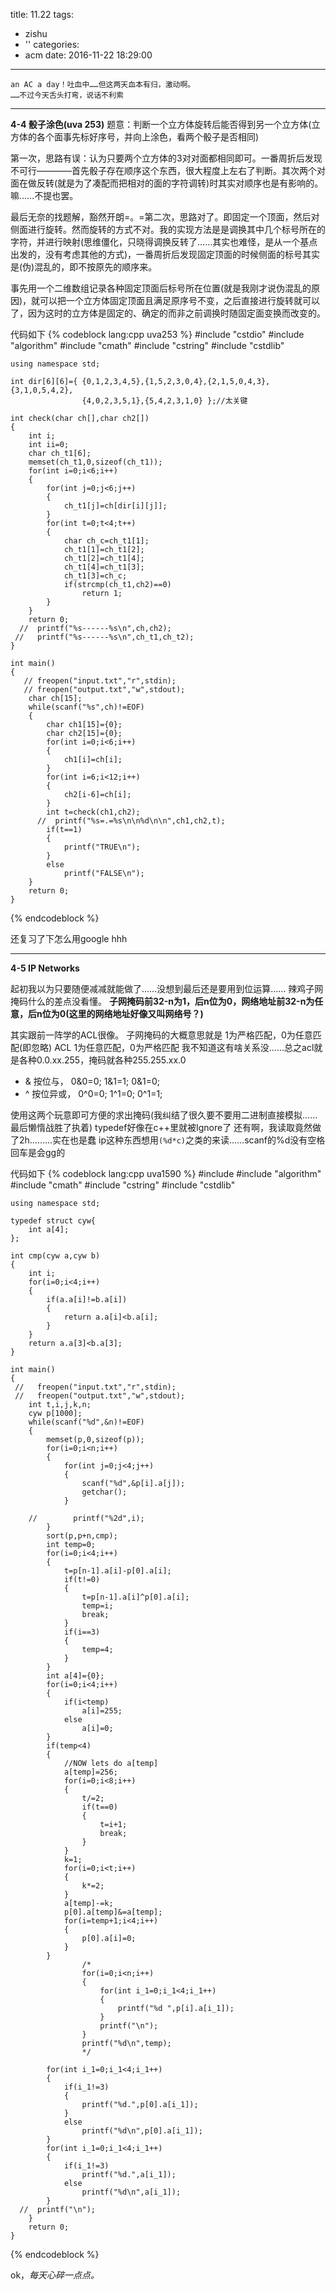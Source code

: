 title: 11.22
tags:
  - zishu
  - ''
categories:
  - acm
date: 2016-11-22 18:29:00
---
	an AC a day！吐血中……但这两天血本有归，激动啊。
	……不过今天舌头打弯，说话不利索
<!--more-->
---
**4-4 骰子涂色(uva 253)**
题意：判断一个立方体旋转后能否得到另一个立方体(立方体的各个面事先标好序号，并向上涂色，看两个骰子是否相同)

第一次，思路有误：认为只要两个立方体的3对对面都相同即可。一番周折后发现不可行————首先骰子存在顺序这个东西，很大程度上左右了判断。其次两个对面在做反转(就是为了凑配而把相对的面的字符调转)时其实对顺序也是有影响的。嘛……不提也罢。


最后无奈的找题解，豁然开朗=。=第二次，思路对了。即固定一个顶面，然后对侧面进行旋转。然而旋转的方式不对。我的实现方法是是调换其中几个标号所在的字符，并进行映射(思维僵化，只晓得调换反转了……其实也难怪，是从一个基点出发的，没有考虑其他的方式)，一番周折后发现固定顶面的时候侧面的标号其实是(伪)混乱的，即不按原先的顺序来。


事先用一个二维数组记录各种固定顶面后标号所在位置(就是我刚才说伪混乱的原因)，就可以把一个立方体固定顶面且满足原序号不变，之后直接进行旋转就可以了，因为这时的立方体是固定的、确定的而非之前调换时随固定面变换而改变的。

代码如下
{% codeblock lang:cpp uva253 %}
	#include "cstdio"
	#include "algorithm"
	#include "cmath"
	#include "cstring"
	#include "cstdlib"

	using namespace std;

	int dir[6][6]={ {0,1,2,3,4,5},{1,5,2,3,0,4},{2,1,5,0,4,3},{3,1,0,5,4,2},
	                {4,0,2,3,5,1},{5,4,2,3,1,0} };//太关键

	int check(char ch[],char ch2[])
	{
	    int i;
	    int ii=0;
	    char ch_t1[6];
	    memset(ch_t1,0,sizeof(ch_t1));
	    for(int i=0;i<6;i++)
	    {
	        for(int j=0;j<6;j++)
	        {
	            ch_t1[j]=ch[dir[i][j]];
	        }
	        for(int t=0;t<4;t++)
	        {
	            char ch_c=ch_t1[1];
	            ch_t1[1]=ch_t1[2];
	            ch_t1[2]=ch_t1[4];
	            ch_t1[4]=ch_t1[3];
	            ch_t1[3]=ch_c;
	            if(strcmp(ch_t1,ch2)==0)
	                return 1;
	        }
	    }
	    return 0;
	  //  printf("%s------%s\n",ch,ch2);
	 //   printf("%s------%s\n",ch_t1,ch_t2);
	}

	int main()
	{
	   // freopen("input.txt","r",stdin);
	   // freopen("output.txt","w",stdout);
	    char ch[15];
	    while(scanf("%s",ch)!=EOF)
	    {
	        char ch1[15]={0};
	        char ch2[15]={0};
	        for(int i=0;i<6;i++)
	        {
	            ch1[i]=ch[i];
	        }
	        for(int i=6;i<12;i++)
	        {
	            ch2[i-6]=ch[i];
	        }
	        int t=check(ch1,ch2);
	      //  printf("%s=.=%s\n\n%d\n\n",ch1,ch2,t);
	        if(t==1)
	        {
	            printf("TRUE\n");
	        }
	        else
	            printf("FALSE\n");
	    }
	    return 0;
	}
{% endcodeblock %}

还复习了下怎么用google hhh

---

**4-5 IP Networks**

起初我以为只要随便减减就能做了……没想到最后还是要用到位运算……
辣鸡子网掩码什么的差点没看懂。
__子网掩码前32-n为1，后n位为0，网络地址前32-n为任意，后n位为0(这里的网络地址好像又叫网络号？)__

其实跟前一阵学的ACL很像。
子网掩码的大概意思就是 1为严格匹配，0为任意匹配(即忽略)
ACL 				   1为任意匹配，0为严格匹配
我不知道这有啥关系没……总之acl就是各种0.0.xx.255，掩码就各种255.255.xx.0

+ & 按位与，	0&0=0; 1&1=1; 0&1=0;
+ ^ 按位异或，	0^0=0; 1^1=0; 0^1=1;

使用这两个玩意即可方便的求出掩码(我纠结了很久要不要用二进制直接模拟……最后懒惰战胜了执着)
typedef好像在c++里就被Ignore了
还有啊，我读取竟然做了2h………实在也是蠢 ip这种东西想用`(%d*c)`之类的来读……scanf的%d没有空格回车是会gg的

代码如下
{% codeblock lang:cpp uva1590 %}
	#include <cstdio>
	#include "algorithm"
	#include "cmath"
	#include "cstring"
	#include "cstdlib"

	using namespace std;

	typedef struct cyw{
	    int a[4];
	};

	int cmp(cyw a,cyw b)
	{
	    int i;
	    for(i=0;i<4;i++)
	    {
	        if(a.a[i]!=b.a[i])
	        {
	            return a.a[i]<b.a[i];
	        }
	    }
	    return a.a[3]<b.a[3];
	}

	int main()
	{
	 //   freopen("input.txt","r",stdin);
	 //   freopen("output.txt","w",stdout);
	    int t,i,j,k,n;
	    cyw p[1000];
	    while(scanf("%d",&n)!=EOF)
	    {
	        memset(p,0,sizeof(p));
	        for(i=0;i<n;i++)
	        {
	            for(int j=0;j<4;j++)
	            {
	                scanf("%d",&p[i].a[j]);
	                getchar();
	            }

	    //        printf("%2d",i);
	        }
	        sort(p,p+n,cmp);
	        int temp=0;
	        for(i=0;i<4;i++)
	        {
	            t=p[n-1].a[i]-p[0].a[i];
	            if(t!=0)
	            {
	                t=p[n-1].a[i]^p[0].a[i];
	                temp=i;
	                break;
	            }
	            if(i==3)
	            {
	                temp=4;
	            }
	        }
	        int a[4]={0};
	        for(i=0;i<4;i++)
	        {
	            if(i<temp)
	                a[i]=255;
	            else
	                a[i]=0;
	        }
	        if(temp<4)
	        {
	            //NOW lets do a[temp]
	            a[temp]=256;
	            for(i=0;i<8;i++)
	            {
	                t/=2;
	                if(t==0)
	                {
	                    t=i+1;
	                    break;
	                }
	            }
	            k=1;
	            for(i=0;i<t;i++)
	            {
	                k*=2;
	            }
	            a[temp]-=k;
	            p[0].a[temp]&=a[temp];
	            for(i=temp+1;i<4;i++)
	            {
	                p[0].a[i]=0;
	            }
	        }
					/*
                    for(i=0;i<n;i++)
                    {
                        for(int i_1=0;i_1<4;i_1++)
                        {
                            printf("%d ",p[i].a[i_1]);
                        }
                        printf("\n");
                    }
	        		printf("%d\n",temp);
	        		*/
	        		
	        for(int i_1=0;i_1<4;i_1++)
	        {
	            if(i_1!=3)
	            {
	                printf("%d.",p[0].a[i_1]);
	            }
	            else
	                printf("%d\n",p[0].a[i_1]);
	        }
	        for(int i_1=0;i_1<4;i_1++)
	        {
	            if(i_1!=3)
	                printf("%d.",a[i_1]);
	            else
	                printf("%d\n",a[i_1]);
	        }
	  //  printf("\n");
	    }
	    return 0;
	}
{% endcodeblock %}

ok，*每天心碎一点点。*	